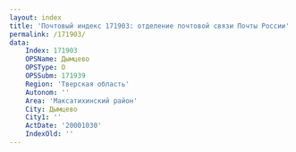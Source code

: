 ```yaml
---
layout: index
title: 'Почтовый индекс 171903: отделение почтовой связи Почты России'
permalink: /171903/
data:
    Index: 171903
    OPSName: Дымцево
    OPSType: О
    OPSSubm: 171939
    Region: 'Тверская область'
    Autonom: ''
    Area: 'Максатихинский район'
    City: Дымцево
    City1: ''
    ActDate: '20001030'
    IndexOld: ''
---
```

